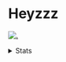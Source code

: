 # Heyzzz  

[![.](https://skillicons.dev/icons?i=js,ts,nextjs,nestjs,mongodb)](https://skillicons.dev)  

<details>
<summary>Stats</summary
<!--START_SECTION:waka-->

```txt
TypeScript    8 hrs 45 mins   ████████████████████▒░░░░   81.33 %
Other         1 hr 45 mins    ████░░░░░░░░░░░░░░░░░░░░░   16.24 %
JavaScript    12 mins         ▒░░░░░░░░░░░░░░░░░░░░░░░░   01.93 %
CSS           1 min           ░░░░░░░░░░░░░░░░░░░░░░░░░   00.20 %
Image (svg)   0 secs          ░░░░░░░░░░░░░░░░░░░░░░░░░   00.13 %
```

<!--END_SECTION:waka-->
</details>
